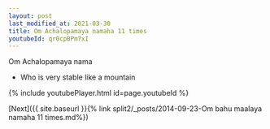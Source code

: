 ```yaml
---
layout: post
last_modified_at: 2021-03-30
title: Om Achalopamaya namaha 11 times
youtubeId: qr0cpBPm7xI
---
```

 
 
Om Achalopamaya nama 
 
 -  Who is very stable like a mountain 
 
  
 
  
 
 
 
 
 
 


{% include youtubePlayer.html id=page.youtubeId %}
 
[Next]({{ site.baseurl }}{% link  split2/_posts/2014-09-23-Om bahu maalaya namaha 11 times.md%})
 
